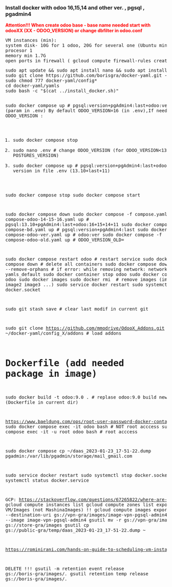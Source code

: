 <H3> Install docker with odoo 16,15,14 and other ver. , pgsql , pgadmin4</H3> 
<div style="color:Red;"><b>Attention!!! When create odoo base - base name needed start with odooXX (XX - ODOO_VERSION)  or change dbfilter in odoo.conf   </b></div>
<pre>
VM instances (min):
system disk- 10G for 1 odoo, 20G for several one (Ubuntu min)
procesor 1
memory min 1.7G
open ports in firewall ( gcloud compute firewall-rules create my-odoo-rule --allow tcp:5010,tcp:10010-10020 --source-ranges=0.0.0.0/0  
</pre>
<pre>
sudo apt update && sudo apt install nano && sudo apt install -y git #  Install dependencies
sudo git clone https://github.com/borisgra/docker-yaml.git --branch main
sudo chmod 777 docker-yaml/config*
cd docker-yaml/yamls
sudo bash -c "$(cat ../install_docker.sh)"

sudo docker compose up # pgsql:version+pgAdmin4:last+odoo:version  (param in .env)
By default ODOO_VERSION=16 (in .env),If needed, change ODOO_VERSION :
1) sudo docker compose stop
2) sudo nano .env # change ODOO_VERSION  (for ODOO_VERSION<13 - POSTGRES_VERSION)
3) sudo docker compose up # pgsql:version+pgAdmin4:last+odoo:version  # version in file .env  (13.10+last+11)

sudo docker compose stop
sudo docker compose start 


sudo docker compose down 
sudo docker compose -f compose.yaml -f compose-odoo-14-15-16.yaml up # pgsql:13.10+pgAdmin4:last+odoo:16+15+14+11
sudo docker compose -f compose-bd.yaml up # pgsql:version+pgAdmin4:last
sudo docker compose -f compose-odoo-ver.yaml up # odoo:ver
sudo docker compose -f compose-odoo-old.yaml up # ODOO_VERSION_OLD=

sudo docker compose restart odoo # restart service
sudo docker compose down  # delete all containers
sudo docker compose down --remove-orphans # if error: while removing network: network yamls_default
sudo docker container stop odoo
sudo docker container rm odoo
sudo docker images
sudo docker rmi <images>  # remove images (image1 image2 image3 ...)
sudo service docker restart
sudo systemctl stop docker.socket

sudo git stash save # clear last modif in current git

sudo git clone https://github.com/mmodrive/OdooX_Addons.git ~/docker-yaml/config_X/addons     # load addons

# Dockerfile  (add needed package in image)
sudo docker build -t odoo:9.0 . #   replase odoo:9.0 build new image (Dockerfile in current dir)

https://www.baeldung.com/ops/root-user-password-docker-container
sudo docker compose exec -it odoo bash  # NOT root acccess
sudo docker compose exec -it -u root odoo bash  # root acccess

sudo docker compose cp ~/daas_2023-01-23_17-51-22.dump pgadmin:/var/lib/pgadmin/storage/mail_gmail.com

sudo service docker restart
sudo systemctl stop docker.socket
sudo systemctl status docker.service

GCP:
https://stackoverflow.com/questions/67265822/where-are-my-storage-pd-capacity-charges-coming-from 
gcloud compute instances list
gcloud compute zones list
export from VM/Images (not MashinaImages)  !!
gcloud compute images export --destination-uri gs://vpn-gra/images/image-vpn-pgsql-admin4.tar.gz --image image-vpn-pgsql-admin4
gsutil mv -r gs://vpn-gra/images/*  gs://store-gra/images
gsutil cp gs://public-gra/temp/daas_2023-01-23_17-51-22.dump ~

https://rominirani.com/hands-on-guide-to-scheduling-vm-instances-to-start-and-stop-a079a50e16c6 

DELETE !!!
gsutil -m retention event release gs://boris-gra/images/*.*
gsutil retention temp release gs://boris-gra/images/*.*
</pre>